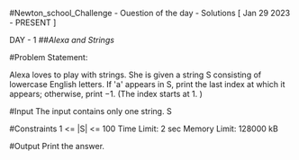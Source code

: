 #Newton_school_Challenge - Ouestion of the day - Solutions [ Jan 29 2023 - PRESENT ] 

DAY - 1
##*Alexa and Strings*



#Problem Statement:

Alexa loves to play with strings. She is given a string S consisting of lowercase English letters.
If 'a' appears in S, print the last index at which it appears; otherwise, print −1. (The index starts at 1. )

#Input
The input contains only one string.
S

#Constraints
1 <= |S| <= 100
Time Limit: 2 sec
Memory Limit: 128000 kB

#Output
Print the answer.
